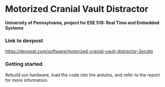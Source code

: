 Motorized Cranial Vault Distractor
============

**University of Pennsylvania, project for ESE 519: Real Time and Embedded Systems**

### Link to devpost
https://devpost.com/software/motorized-cranial-vault-distractor-3ocgtp

### Getting started
Rebuild our hardware, load the code into the arduino, and refer to the report for more information.